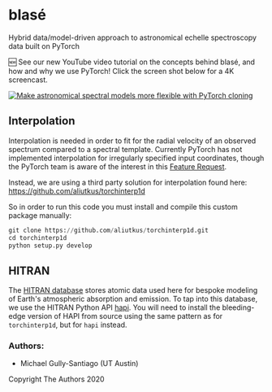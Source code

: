 # blasé

Hybrid data/model-driven approach to astronomical echelle spectroscopy data built on PyTorch

:new: See our new YouTube video tutorial on the concepts behind blasé, and how and why we use PyTorch!  Click the screen shot below for a 4K screencast.

[![Make astronomical spectral models more flexible with PyTorch cloning](https://img.youtube.com/vi/gSIeg2drSTw/0.jpg)](https://www.youtube.com/watch?v=gSIeg2drSTw)



## Interpolation

Interpolation is needed in order to fit for the radial velocity of an observed spectrum compared to a spectral template. Currently PyTorch has not implemented interpolation for irregularly specified input coordinates, though the PyTorch team is aware of the interest in this [Feature Request](https://github.com/pytorch/pytorch/issues/1552).

Instead, we are using a third party solution for interpolation found here:  
https://github.com/aliutkus/torchinterp1d

So in order to run this code you must install and compile this custom package manually:

```python
git clone https://github.com/aliutkus/torchinterp1d.git
cd torchinterp1d
python setup.py develop
```

## HITRAN

The [HITRAN database](https://hitran.org/) stores atomic data used here for bespoke modeling of Earth's atmospheric absorption and emission.  To tap into this database, we use the HITRAN Python API [hapi](https://hitran.org/hapi/).  You will need to install the bleeding-edge version of HAPI from source using the same pattern as for `torchinterp1d`, but for `hapi` instead.





### Authors:

- Michael Gully-Santiago (UT Austin)

Copyright The Authors 2020
